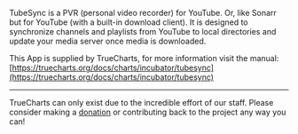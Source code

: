 TubeSync is a PVR (personal video recorder) for YouTube. Or, like Sonarr but for YouTube (with a built-in download client). It is designed to synchronize channels and playlists from YouTube to local directories and update your media server once media is downloaded.

This App is supplied by TrueCharts, for more information visit the manual: [https://truecharts.org/docs/charts/incubator/tubesync](https://truecharts.org/docs/charts/incubator/tubesync)

---

TrueCharts can only exist due to the incredible effort of our staff.
Please consider making a [donation](https://truecharts.org/docs/about/sponsor) or contributing back to the project any way you can!
